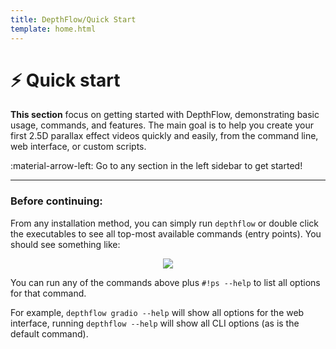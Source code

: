 ```yaml
---
title: DepthFlow/Quick Start
template: home.html
---
```


# ⚡️ Quick start

<b><span class="the">T</span>his section</b> focus on getting started with DepthFlow, demonstrating basic usage, commands, and features. The main goal is to help you create your first 2.5D parallax effect videos quickly and easily, from the command line, web interface, or custom scripts.

:material-arrow-left: Go to any section in the left sidebar to get started!

<hr>

<h3>Before continuing:</h3>

From any installation method, you can simply run `depthflow` or double click the executables to see all top-most available commands (entry points). You should see something like:

<div align="center">
    <img class="screenshot" src="https://github.com/user-attachments/assets/243783b8-71e7-471c-8597-567e840cece1">
</div>

You can run any of the commands above plus `#!ps --help` to list all options for that command.

For example, `depthflow gradio --help` will show all options for the web interface, running `depthflow --help` will show all CLI options (as is the default command).


